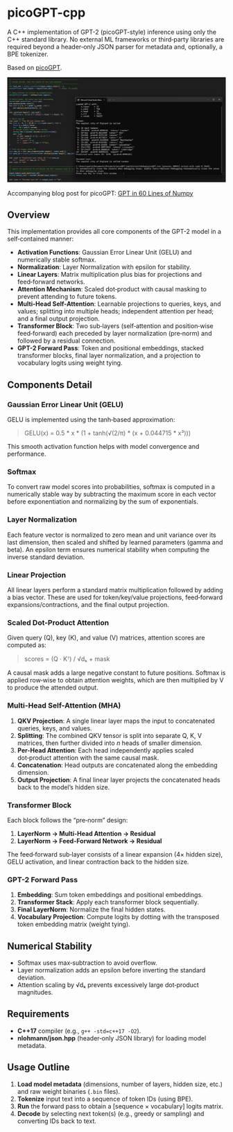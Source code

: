 # picoGPT-cpp

A C++ implementation of GPT-2 (picoGPT-style) inference using only the C++ standard library. No external ML frameworks or third‑party libraries are required beyond a header‑only JSON parser for metadata and, optionally, a BPE tokenizer.

Based on [picoGPT](https://github.com/jaymody/picoGPT).

![](docs/debug.png)

Accompanying blog post for picoGPT: [GPT in 60 Lines of Numpy](https://jaykmody.com/blog/gpt-from-scratch/)

## Overview

This implementation provides all core components of the GPT-2 model in a self‑contained manner:

* **Activation Functions**: Gaussian Error Linear Unit (GELU) and numerically stable softmax.
* **Normalization**: Layer Normalization with epsilon for stability.
* **Linear Layers**: Matrix multiplication plus bias for projections and feed‑forward networks.
* **Attention Mechanism**: Scaled dot‑product with causal masking to prevent attending to future tokens.
* **Multi-Head Self-Attention**: Learnable projections to queries, keys, and values; splitting into multiple heads; independent attention per head; and a final output projection.
* **Transformer Block**: Two sub‑layers (self‑attention and position‑wise feed‑forward) each preceded by layer normalization (pre‑norm) and followed by a residual connection.
* **GPT-2 Forward Pass**: Token and positional embeddings, stacked transformer blocks, final layer normalization, and a projection to vocabulary logits using weight tying.

## Components Detail

### Gaussian Error Linear Unit (GELU)

GELU is implemented using the tanh‑based approximation:

> GELU(x) = 0.5 \* x \* (1 + tanh(√(2/π) \* (x + 0.044715 \* x³)))

This smooth activation function helps with model convergence and performance.

### Softmax

To convert raw model scores into probabilities, softmax is computed in a numerically stable way by subtracting the maximum score in each vector before exponentiation and normalizing by the sum of exponentials.

### Layer Normalization

Each feature vector is normalized to zero mean and unit variance over its last dimension, then scaled and shifted by learned parameters (gamma and beta). An epsilon term ensures numerical stability when computing the inverse standard deviation.

### Linear Projection

All linear layers perform a standard matrix multiplication followed by adding a bias vector. These are used for token/key/value projections, feed‑forward expansions/contractions, and the final output projection.

### Scaled Dot-Product Attention

Given query (Q), key (K), and value (V) matrices, attention scores are computed as:

> scores = (Q · Kᵀ) / √dₖ + mask

A causal mask adds a large negative constant to future positions. Softmax is applied row‑wise to obtain attention weights, which are then multiplied by V to produce the attended output.

### Multi-Head Self-Attention (MHA)

1. **QKV Projection**: A single linear layer maps the input to concatenated queries, keys, and values.
2. **Splitting**: The combined QKV tensor is split into separate Q, K, V matrices, then further divided into *n* heads of smaller dimension.
3. **Per-Head Attention**: Each head independently applies scaled dot‑product attention with the same causal mask.
4. **Concatenation**: Head outputs are concatenated along the embedding dimension.
5. **Output Projection**: A final linear layer projects the concatenated heads back to the model’s hidden size.

### Transformer Block

Each block follows the “pre‑norm” design:

1. **LayerNorm → Multi-Head Attention → Residual**
2. **LayerNorm → Feed-Forward Network → Residual**

The feed‑forward sub‑layer consists of a linear expansion (4× hidden size), GELU activation, and linear contraction back to the hidden size.

### GPT-2 Forward Pass

1. **Embedding**: Sum token embeddings and positional embeddings.
2. **Transformer Stack**: Apply each transformer block sequentially.
3. **Final LayerNorm**: Normalize the final hidden states.
4. **Vocabulary Projection**: Compute logits by dotting with the transposed token embedding matrix (weight tying).

## Numerical Stability

* Softmax uses max‑subtraction to avoid overflow.
* Layer normalization adds an epsilon before inverting the standard deviation.
* Attention scaling by √dₖ prevents excessively large dot‑product magnitudes.

## Requirements

* **C++17** compiler (e.g., `g++ -std=c++17 -O2`).
* **nlohmann/json.hpp** (header‑only JSON library) for loading model metadata.

## Usage Outline

1. **Load model metadata** (dimensions, number of layers, hidden size, etc.) and raw weight binaries (`.bin` files).
2. **Tokenize** input text into a sequence of token IDs (using BPE).
3. **Run** the forward pass to obtain a \[sequence × vocabulary] logits matrix.
4. **Decode** by selecting next token(s) (e.g., greedy or sampling) and converting IDs back to text.

